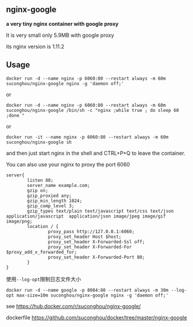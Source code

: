 ## nginx-google

**a very tiny nginx container with google proxy**

It is very small only 5.9MB with google proxy

its nginx version is 1.11.2

## Usage

```
docker run -d --name nginx -p 6060:80 --restart always -m 60m suconghou/nginx-google nginx -g 'daemon off;'

```
or
```
docker run -d --name nginx -p 6060:80 --restart always -m 60m suconghou/nginx-google /bin/sh -c "nginx ;while true ; do sleep 60 ;done "
```
or
```
docker run -it --name nginx -p 6060:80 --restart always -m 60m suconghou/nginx-google sh
```
and then just start nginx in the shell and CTRL+P+Q to leave the container.

You can also use your nginx to proxy the port 6060
```
server{
        listen 80;
        server_name example.com;
        gzip on;
        gzip_proxied any;
        gzip_min_length 1024;
        gzip_comp_level 3;
        gzip_types text/plain text/javascript text/css text/json application/javascript  application/json image/jpeg image/gif image/png;
        location / {
                proxy_pass http://127.0.0.1:6060;
                proxy_set_header Host $host;
                proxy_set_header X-Forwarded-Ssl off;
                proxy_set_header X-Forwarded-For $proxy_add_x_forwarded_for;
                proxy_set_header X-Forwarded-Port 80;
        }
}

```
使用`--log-opt`限制日志文件大小
```
docker run -d --name google -p 8084:80 --restart always -m 30m --log-opt max-size=10m suconghou/nginx-google nginx -g 'daemon off;'
```

see https://hub.docker.com/r/suconghou/nginx-google/

dockerfile https://github.com/suconghou/docker/tree/master/nginx-google


